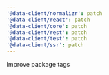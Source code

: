 ```yaml
---
'@data-client/normalizr': patch
'@data-client/react': patch
'@data-client/core': patch
'@data-client/rest': patch
'@data-client/test': patch
'@data-client/ssr': patch
---
```


Improve package tags
